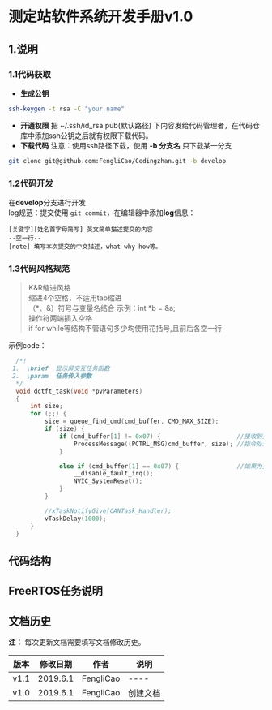 ﻿# 测定站软件系统开发手册v1.0
## 1.说明

### 1.1代码获取

- **生成公钥**  
```bash
ssh-keygen -t rsa -C "your name"
```
- **开通权限**
把 ~/.ssh/id_rsa.pub(默认路径) 下内容发给代码管理者，在代码仓库中添加ssh公钥之后就有权限下载代码。
- **下载代码**
注意：使用ssh路径下载，使用 **-b 分支名** 只下载某一分支
```bash
git clone git@github.com:FengliCao/Cedingzhan.git -b develop
```
### 1.2代码开发
在**develop**分支进行开发  
log规范：提交使用 `git commit`，在编辑器中添加**log**信息：
```
[关键字][姓名首字母简写] 英文简单描述提交的内容  
--空一行--   
[note] 填写本次提交的中文描述，what why how等。  
```
### 1.3代码风格规范
>K&R缩进风格  
>缩进4个空格，不适用tab缩进  
>（*、&）符号与变量名结合 示例：int *b = &a;  
>操作符两端插入空格  
>if for while等结构不管语句多少均使用花括号,且前后各空一行  

示例code：  
```c
  /*!  
 1.  \brief  显示屏交互任务函数  
 2.  \param  任务传入参数  
  */  
  void dctft_task(void *pvParameters)  
  {  
      int size;  
      for (;;) {  
          size = queue_find_cmd(cmd_buffer, CMD_MAX_SIZE);  
          if (size) {  
              if (cmd_buffer[1] != 0x07) {                     //接收到指令 ，及判断是否为开机提示
                  ProcessMessage((PCTRL_MSG)cmd_buffer, size); //指令处理
              }

              else if (cmd_buffer[1] == 0x07) {                //如果为指令0x07就软重置STM32
                  __disable_fault_irq();
                  NVIC_SystemReset();
              }
          }

          //xTaskNotifyGive(CANTask_Handler);
          vTaskDelay(1000);
      }
  }
```

## 代码结构

## FreeRTOS任务说明

## 文档历史
**注：** 每次更新文档需要填写文档修改历史。

|版本| 修改日期 | 作者 | 说明 |
|--|--|--|--|
| v1.1 | 2019.6.1 | FengliCao  | ---- |
| v1.0 | 2019.6.1 | FengliCao  | 创建文档 |


